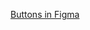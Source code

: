 <!-- @license CC0-1.0 -->

[Buttons in Figma](https://www.figma.com/file/ZWSC4gCrOXRUR9UX3aoZ8x/Gemeente-Rotterdam-Design-System?type=design&node-id=415-12054&mode=dev)
